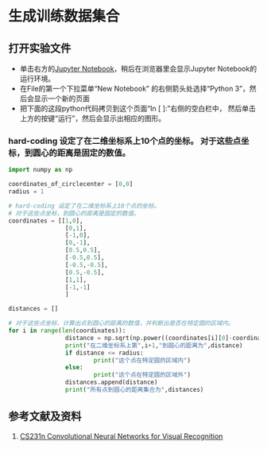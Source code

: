 # 生成训练数据集合

## 打开实验文件

- 单击右方的[Jupyter Notebook](https://mybinder.org/v2/gh/ipython/ipython-in-depth/master?filepath=binder/Index.ipynb)，稍后在浏览器里会显示Jupyter Notebook的运行环境。
- 在File的第一个下拉菜单“New Notebook” 的右侧箭头处选择“Python 3”，然后会显示一个新的页面
- 把下面的这段python代码拷贝到这个页面“In [ ]:”右侧的空白栏中， 然后单击上方的按键“运行”，然后会显示出相应的图形。

### hard-coding 设定了在二维坐标系上10个点的坐标。 对于这些点坐标，到圆心的距离是固定的数值。 

```python
import numpy as np

coordinates_of_circlecenter = [0,0]
radius = 1

# hard-coding 设定了在二维坐标系上10个点的坐标。
# 对于这些点坐标，到圆心的距离是固定的数值。 
coordinates = [[1,0],
                [0,1],
                [-1,0],
                [0,-1],
                [0.5,0.5],
                [-0.5,0.5],
                [-0.5,-0.5],
                [0.5,-0.5],
                [1,1],
                [-1,-1] 
                ]

distances = []

# 对于这些点坐标，计算出点到圆心的距离的数值，并判断出是否在特定圆的区域内。
for i in range(len(coordinates)):
                distance = np.sqrt(np.power((coordinates[i][0]-coordinates_of_circlecenter[0]),2)+np.power(coordinates[i][1]-coordinates_of_circlecenter[1],2))
                print("在二维坐标系上第",i+1,"到圆心的距离为",distance)
                if distance <= radius:
                        print("这个点在特定圆的区域内")
                else:
                        print("这个点在特定圆的区域外")        
                distances.append(distance)
                print("所有点到圆心的距离集合为",distances)
```

## 参考文献及资料

1. [CS231n Convolutional Neural Networks for Visual Recognition](https://cs231n.github.io/neural-networks-case-study/)
